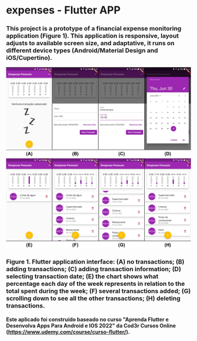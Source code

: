 # expenses - Flutter APP

### This project is a prototype of a financial expense monitoring application (Figure 1). This application is responsive, layout adjusts to available screen size, and adaptative, it runs on different device types (Android/Material Design and iOS/Cupertino).

![First Screen](https://github.com/CaioNoboa/expenses_APP_Flutter/blob/main/assets/images/Slide1.JPG)
![Second Screen](https://github.com/CaioNoboa/expenses_APP_Flutter/blob/main/assets/images/Slide2.JPG)
### Figure 1. Flutter application interface: (A) no transactions; (B) adding transactions; (C) adding transaction information; (D) selecting transaction date; (E) the chart shows what percentage each day of the week represents in relation to the total spent during the week; (F) several transactions added; (G) scrolling down to see all the other transactions; (H) deleting transactions.

#### Este aplicado foi construído baseado no curso "Aprenda Flutter e Desenvolva Apps Para Android e IOS 2022" da Cod3r Cursos Online (https://www.udemy.com/course/curso-flutter/).

